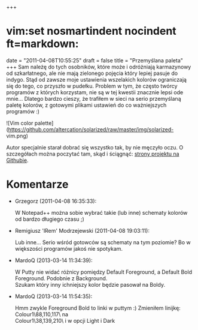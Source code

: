 +++
# vim:set nosmartindent nocindent ft=markdown:
date = "2011-04-08T10:55:25"
draft = false
title = "Przemyślana paleta"
+++
Sam należę do tych osobników, które może i odróżniają karmazynowy od
szkarłatnego, ale nie mają zielonego pojęcia który lepiej pasuje do indygo.
Stąd od zawsze moje ustawienia wszelakich kolorów ograniczają się do tego, co
przyszło w pudełku. Problem w tym, że często twórcy programów z których
korzystam, nie są w tej kwestii znacznie lepsi ode mnie... Dlatego bardzo
cieszy, że trafiłem w sieci na serio przemyślaną paletę kolorów, z gotowymi
plikami ustawień do co ważniejszych programów :)

![Vim color
palette](https://github.com/altercation/solarized/raw/master/img/solarized-
vim.png)

Autor specjalnie starał dobrać się wszystko tak, by nie męczyło oczu. O
szczegółach można poczytać tam, skąd i ściągnąć: [strony projektu na
Githubie](https://github.com/altercation/solarized).

# Komentarze

* Grzegorz (2011-04-08 16:35:33): <p>W Notepad++ można sobie wybrać takie (lub
  inne) schematy kolorów od bardzo długiego czasu ;)</p>
* Remigiusz 'lRem' Modrzejewski (2011-04-08 19:03:11): <p>Lub inne… Serio wśród
  gotowców są schematy na tym poziomie? Bo w większości programów jakoś nie
  spotykam.</p>
* MardoQ (2013-03-14 11:34:39): <p>W Putty nie widać różnicy pomiędzy Default
  Foreground, a Default Bold Foreground. Podobnie z Background.<br /> Szukam
  który inny ichniejszy kolor będzie pasował na Boldy.</p>
* MardoQ (2013-03-14 11:54:35): <p>Hmm zwykle Foreground Bold to linki w puttym
  :) Zmieniłem linijkę:<br /> Colour1&#92;88,110,117&#92;     na<br />
  Colour1&#92;38,139,210&#92; i w opcji Light i Dark</p>

